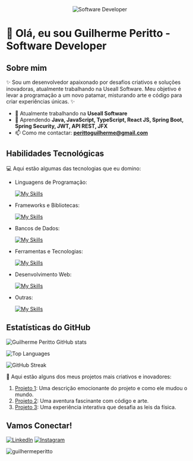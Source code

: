 <div align="center">
  <img src="https://i.pinimg.com/originals/0f/25/e4/0f25e4668c1c7740b5ed41835339d67f.gif" alt="Software Developer">
</div>

# 🚀 Olá, eu sou Guilherme Peritto - Software Developer 

## Sobre mim

✨ Sou um desenvolvedor apaixonado por desafios criativos e soluções inovadoras, atualmente trabalhando na Useall Software. Meu objetivo é levar a programação a um novo patamar, misturando arte e código para criar experiências únicas. ✨

- 🔭 Atualmente trabalhando na **Useall Software**
- 🌱 Aprendendo **Java, JavaScript, TypeScript, React JS, Spring Boot, Spring Security, JWT, API REST, JFX**
- 📫 Como me contactar: **perittoguilherme@gmail.com**

## Habilidades Tecnológicas

💻 Aqui estão algumas das tecnologias que eu domino:

- Linguagens de Programação:

     [![My Skills](https://skillicons.dev/icons?i=java,javascript,typescript)](https://skillicons.dev)
- Frameworks e Bibliotecas: 

    [![My Skills](https://skillicons.dev/icons?i=spring,react,nodejs)](https://skillicons.dev)
- Bancos de Dados: 

    [![My Skills](https://skillicons.dev/icons?i=mysql,postgresql,sqlite)](https://skillicons.dev)
- Ferramentas e Tecnologias: 

    [![My Skills](https://skillicons.dev/icons?i=git,github,azure,figma,next,vite,neon)](https://skillicons.dev)
- Desenvolvimento Web:

    [![My Skills](https://skillicons.dev/icons?i=html,css)](https://skillicons.dev) 
- Outras:

    [![My Skills](https://skillicons.dev/icons?i=arduino)](https://skillicons.dev)

## Estatísticas do GitHub

![Guilherme Peritto GitHub stats](https://github-readme-stats.vercel.app/api?username=guilhermeperitto&show_icons=true&locale=en)

![Top Languages](https://github-readme-stats.vercel.app/api/top-langs?username=guilhermeperitto&show_icons=true&locale=en&layout=compact)

![GitHub Streak](https://github-readme-streak-stats.herokuapp.com/?user=guilhermeperitto&)

🎨 Aqui estão alguns dos meus projetos mais criativos e inovadores:

1. [Projeto 1](https://github.com/[seu-usuario]/projeto1): Uma descrição emocionante do projeto e como ele mudou o mundo.
2. [Projeto 2](https://github.com/[seu-usuario]/projeto2): Uma aventura fascinante com código e arte.
3. [Projeto 3](https://github.com/[seu-usuario]/projeto3): Uma experiência interativa que desafia as leis da física.

## Vamos Conectar!

[![LinkedIn](https://img.shields.io/badge/-Guilherme_Peritto-blue?style=flat-square&logo=Linkedin&logoColor=white&link=https://linkedin.com/in/guilherme-peritto-600348225)](https://linkedin.com/in/guilherme-peritto-600348225)
[![Instagram](https://img.shields.io/badge/-guilhermeperitto-purple?style=flat-square&logo=Instagram&logoColor=white&link=https://instagram.com/guilhermeperitto)](https://instagram.com/guilhermeperitto)

<p align="left"> <img src="https://komarev.com/ghpvc/?username=guilhermeperitto&label=Profile%20views&color=0e75b6&style=flat" alt="guilhermeperitto" /> </p>
